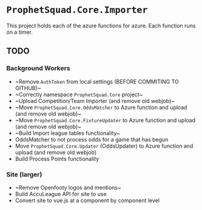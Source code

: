 ﻿# `ProphetSquad.Core.Importer`

This project holds each of the azure functions for azure.  Each function runs on a timer.

## TODO

### Background Workers

* ~Remove `AuthToken` from local settings (BEFORE COMMITING TO GITHUB)~
* ~Correctly namespace `ProphetSquad.Core` project~
* ~Upload Competition/Team Importer (and remove old webjob)~
* ~Move `ProphetSquad.Core.OddsMatcher` to Azure function and upload (and remove old webjob)~
* ~Move `ProphetSquad.Core.FixtureUpdater` to Azure function and upload (and remove old webjob)~
* ~Build Import league tables functionality~
* OddsMatcher to not process odds for a game that has begun
* Move `ProphetSquad.Core.Updater` (OddsUpdater) to Azure function and upload (and remove old webjob)
* Build Process Points functionality

### Site (larger)

* ~Remove Openfooty logos and mentions~
* Build AccuLeague API for site to use
* Convert site to vue.js at a component by component level

